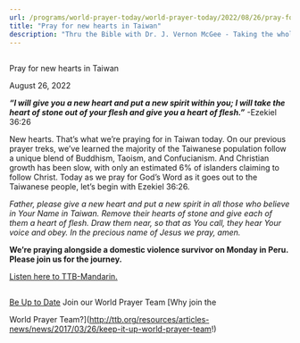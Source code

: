 ```yaml
---
url: /programs/world-prayer-today/world-prayer-today/2022/08/26/pray-for-new-hearts-in-taiwan
title: "Pray for new hearts in Taiwan"
description: "Thru the Bible with Dr. J. Vernon McGee - Taking the whole Word to the whole world"
---
```







## 
 Pray for new hearts in Taiwan


August 26, 2022




***“I will give you a new heart and put a new spirit within you; I will take the heart of stone out of your flesh and give you a heart of flesh.”*** -Ezekiel 36:26 

New hearts. That’s what we’re praying for in Taiwan today. On our previous prayer treks, we’ve learned the majority of the Taiwanese population follow a unique blend of Buddhism, Taoism, and Confucianism. And Christian growth has been slow, with only an estimated 6% of islanders claiming to follow Christ. Today as we pray for God’s Word as it goes out to the Taiwanese people, let’s begin with Ezekiel 36:26. 

*Father, please give a new heart and put a new spirit in all those who believe in Your Name in Taiwan. Remove their hearts of stone and give each of them a heart of flesh. Draw them near, so that as You call, they hear Your voice and obey. In the precious name of Jesus we pray, amen.*

**We’re praying alongside a domestic violence survivor on Monday in Peru. Please join us for the journey.**

[Listen here to TTB-Mandarin.](https://ttb.twr.org/home/day,750/language,CMN)







## 




[Be Up to Date](http://feeds.feedburner.com/WorldPrayerToday "World Prayer Today RSS Feed")
Join our World Prayer Team
[Why join the  

World Prayer Team?](http://ttb.org/resources/articles-news/news/2017/03/26/keep-it-up-world-prayer-team!)




